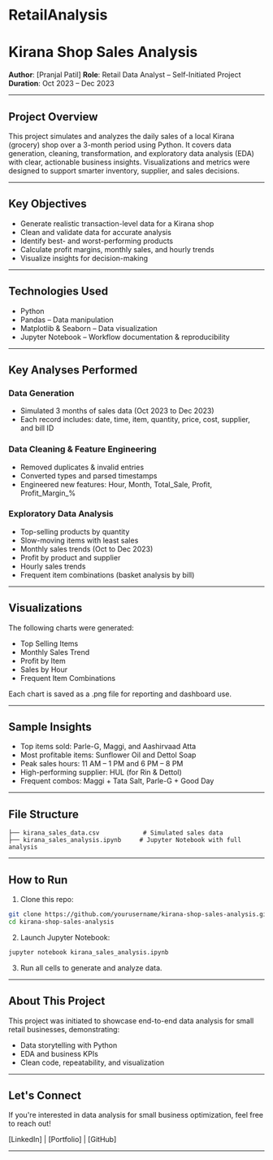 # RetailAnalysis

# Kirana Shop Sales Analysis

**Author**: \[Pranjal Patil]
**Role**: Retail Data Analyst – Self-Initiated Project
**Duration**: Oct 2023 – Dec 2023

---

## Project Overview

This project simulates and analyzes the daily sales of a local Kirana (grocery) shop over a 3-month period using Python. It covers data generation, cleaning, transformation, and exploratory data analysis (EDA) with clear, actionable business insights. Visualizations and metrics were designed to support smarter inventory, supplier, and sales decisions.

---

## Key Objectives

* Generate realistic transaction-level data for a Kirana shop
* Clean and validate data for accurate analysis
* Identify best- and worst-performing products
* Calculate profit margins, monthly sales, and hourly trends
* Visualize insights for decision-making

---

## Technologies Used

* Python
* Pandas – Data manipulation
* Matplotlib & Seaborn – Data visualization
* Jupyter Notebook – Workflow documentation & reproducibility

---

## Key Analyses Performed

### Data Generation

* Simulated 3 months of sales data (Oct 2023 to Dec 2023)
* Each record includes: date, time, item, quantity, price, cost, supplier, and bill ID

### Data Cleaning & Feature Engineering

* Removed duplicates & invalid entries
* Converted types and parsed timestamps
* Engineered new features: Hour, Month, Total\_Sale, Profit, Profit\_Margin\_%

### Exploratory Data Analysis

* Top-selling products by quantity
* Slow-moving items with least sales
* Monthly sales trends (Oct to Dec 2023)
* Profit by product and supplier
* Hourly sales trends
* Frequent item combinations (basket analysis by bill)

---

## Visualizations

The following charts were generated:

* Top Selling Items
* Monthly Sales Trend
* Profit by Item
* Sales by Hour
* Frequent Item Combinations

Each chart is saved as a .png file for reporting and dashboard use.

---

## Sample Insights

* Top items sold: Parle-G, Maggi, and Aashirvaad Atta
* Most profitable items: Sunflower Oil and Dettol Soap
* Peak sales hours: 11 AM – 1 PM and 6 PM – 8 PM
* High-performing supplier: HUL (for Rin & Dettol)
* Frequent combos: Maggi + Tata Salt, Parle-G + Good Day

---

## File Structure

```
├── kirana_sales_data.csv            # Simulated sales data
├── kirana_sales_analysis.ipynb     # Jupyter Notebook with full analysis
```

---

## How to Run

1. Clone this repo:

```bash
git clone https://github.com/yourusername/kirana-shop-sales-analysis.git
cd kirana-shop-sales-analysis
```

2. Launch Jupyter Notebook:

```bash
jupyter notebook kirana_sales_analysis.ipynb
```

3. Run all cells to generate and analyze data.

---

## About This Project

This project was initiated to showcase end-to-end data analysis for small retail businesses, demonstrating:

* Data storytelling with Python
* EDA and business KPIs
* Clean code, repeatability, and visualization

---

## Let's Connect

If you're interested in data analysis for small business optimization, feel free to reach out!

\[LinkedIn] | \[Portfolio] | \[GitHub]

---

